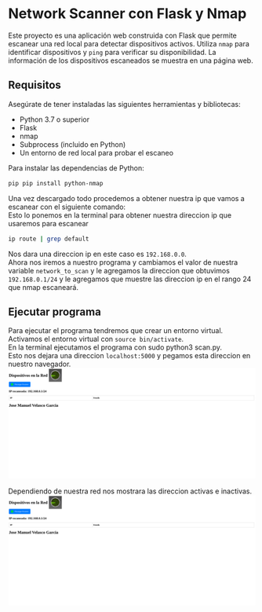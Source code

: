 # Network Scanner con Flask y Nmap

Este proyecto es una aplicación web construida con Flask que permite escanear una red local para detectar dispositivos activos. Utiliza `nmap` para identificar dispositivos y `ping` para verificar su disponibilidad. La información de los dispositivos escaneados se muestra en una página web.

## Requisitos

Asegúrate de tener instaladas las siguientes herramientas y bibliotecas:

- Python 3.7 o superior
- Flask
- nmap
- Subprocess (incluido en Python)
- Un entorno de red local para probar el escaneo

Para instalar las dependencias de Python:

```bash
pip pip install python-nmap
```

Una vez descargado todo procedemos a obtener nuestra ip que vamos a escanear con el siguiente comando:  
Esto lo ponemos en la terminal para obtener nuestra direccion ip que usaremos para escanear

```bash
ip route | grep default
```

Nos dara una direccion ip en este caso es `192.168.0.0`.  
Ahora nos iremos a nuestro programa y cambiamos el valor de nuestra variable `network_to_scan` y le agregamos la direccion que obtuvimos `192.168.0.1/24` y le agregamos que muestre las direccion ip en el rango 24 que nmap escaneará.

## Ejecutar programa

Para ejecutar el programa tendremos que crear un entorno virtual.  
Activamos el entorno virtual con `source bin/activate`.  
En la terminal ejecutamos el programa con sudo python3 scan.py.  
Esto nos dejara una direccion `localhost:5000` y pegamos esta direccion en nuestro navegador.
![alt text](/assets/image.png)

Dependiendo de nuestra red nos mostrara las direccion activas e inactivas.  
![alt text](image-1.png)
